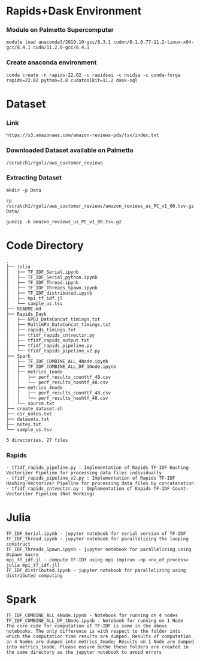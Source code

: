 # Rapids+Dask Environment
 
### Module on Palmetto Supercomputer
    module load anaconda3/2019.10-gcc/8.3.1 cudnn/8.1.0.77-11.2-linux-x64-gcc/8.4.1 cuda/11.2.0-gcc/8.4.1

### Create anaconda environment
    conda create -n rapids-22.02 -c rapidsai -c nvidia -c conda-forge rapids=22.02 python=3.8 cudatoolkit=11.2 dask-sql

# Dataset
### Link
    https://s3.amazonaws.com/amazon-reviews-pds/tsv/index.txt

### Downloaded Dataset available on Palmetto
    /scratch1/rgoli/aws_customer_reviews

### Extracting Dataset
    mkdir -p Data

    cp /scratch1/rgoli/aws_customer_reviews/amazon_reviews_us_PC_v1_00.tsv.gz Data/

    gunzip -k amazon_reviews_us_PC_v1_00.tsv.gz

# Code Directory 
    .
    ├── Julia
    │   ├── TF_IDF_Serial.ipynb
    │   ├── TF_IDF_Serial_python.ipynb
    │   ├── TF_IDF_Thread.ipynb
    │   ├── TF_IDF_Threads_Spawn.ipynb
    │   ├── TF_IDF_distributed.ipynb
    │   ├── mpi_tf_idf.jl
    │   └── sample_us.tsv
    ├── README.md
    ├── Rapids_Dask
    │   ├── GPU2_DataConcat_timings.txt
    │   ├── MultiGPU_DataConcat_timings.txt
    │   ├── rapids_timings.txt
    │   ├── tfidf_rapids_cntvectzr.py
    │   ├── tfidf_rapids_output.txt
    │   ├── tfidf_rapids_pipeline.py
    │   └── tfidf_rapids_pipeline_v2.py
    ├── Spark
    │   ├── TF_IDF_COMBINE_ALL_4Node.ipynb
    │   ├── TF_IDF_COMBINE_ALL_DF_1Node.ipynb
    │   ├── metrics_1node
    │   │   ├── perf_results_counttf_48.csv
    │   │   └── perf_results_hashtf_48.csv
    │   ├── metrics_4node
    │   │   ├── perf_results_counttf_48.csv
    │   │   └── perf_results_hashtf_48.csv
    │   └── source.txt
    ├── create_dataset.sh
    ├── csr_notes.txt
    ├── datasets.txt
    ├── notes.txt
    └── sample_us.tsv

    5 directories, 27 files

### Rapids
    - tfidf_rapids_pipeline.py : Implementation of Rapids TF-IDF Hashing-Vectorizer Pipeline for processing data files individually
    - tfidf_rapids_pipeline_v2.py : Implementation of Rapids TF-IDF Hashing-Vectorizer Pipeline for processing data files by concatenation 
    - tfidf_rapids_cntvectzr.py : Implementation of Rapids TF-IDF Count-Vectorizer Pipeline (Not Working)

# Julia
    TF_IDF_Serial.ipynb - jupyter notebook for serial version of TF-IDF
    TF_IDF_Thread.ipynb - jupyter notebook for parallelizing the looping construct
    TF_IDF_Threads_Spawn.ipynb - jupyter notebook for parallelizing using @spawn macro
    mpi_tf_idf.jl - compute TF-IDf using mpi (mpirun -np <no_of_process> julia mpi_tf_idf.jl)
    TF_IDF_distributed.ipynb - jupyter notebook for parallelizing using distributed computing
    
# Spark
    TF_IDF_COMBINE_ALL_4Node.ipynb - Notebook for running on 4 nodes
    TF_IDF_COMBINE_ALL_DF_1Node.ipynb - Notebook for running on 1 Node
    The core code for computation of TF-IDF is same in the above notebooks. The only difference is with respect to the folder into which the computation time results are dumped. Results of computation on 4 Nodes are dumped into metrics_4node; Results on 1 Node are dumped into metrics_1node. Please ensure bothe these folders are created in the same directory as the jupyter notebook to avoid errors
    
